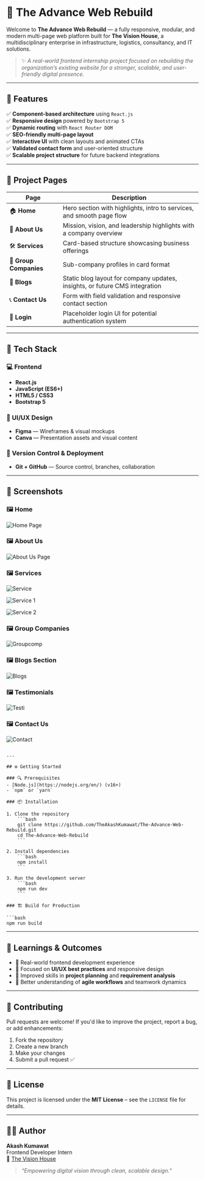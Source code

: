 # 🚧 The Advance Web Rebuild

Welcome to **The Advance Web Rebuild** — a fully responsive, modular, and modern multi-page web platform built for **The Vision House**, a multidisciplinary enterprise in infrastructure, logistics, consultancy, and IT solutions.

> ✨ _A real-world frontend internship project focused on rebuilding the organization’s existing website for a stronger, scalable, and user-friendly digital presence._

---

## 🌟 Features

✅ **Component-based architecture** using `React.js`  
✅ **Responsive design** powered by `Bootstrap 5`  
✅ **Dynamic routing** with `React Router DOM`  
✅ **SEO-friendly multi-page layout**  
✅ **Interactive UI** with clean layouts and animated CTAs  
✅ **Validated contact form** and user-oriented structure  
✅ **Scalable project structure** for future backend integrations

---

## 📄 Project Pages

| Page           | Description                                                                          |
|----------------|--------------------------------------------------------------------------------------|
| 🏠 **Home**         | Hero section with highlights, intro to services, and smooth page flow             |
| 👥 **About Us**     | Mission, vision, and leadership highlights with a company overview                |
| 🛠️ **Services**      | Card-based structure showcasing business offerings                               |
| 🏢 **Group Companies** | Sub-company profiles in card format                                               |
| 📝 **Blogs**         | Static blog layout for company updates, insights, or future CMS integration       |
| 📞 **Contact Us**     | Form with field validation and responsive contact section                         |
| 🔐 **Login**          | Placeholder login UI for potential authentication system                         |

---

## 🔧 Tech Stack

### 💻 Frontend
- **React.js**
- **JavaScript (ES6+)**
- **HTML5 / CSS3**
- **Bootstrap 5**

### 🎨 UI/UX Design
- **Figma** — Wireframes & visual mockups  
- **Canva** — Presentation assets and visual content  

### 📁 Version Control & Deployment
- **Git + GitHub** — Source control, branches, collaboration

---

## 📸 Screenshots

### 🖼️ Home
![Home Page](./home.png)

### 🖼️ About Us 
![About Us Page](./about.png)

### 🖼️ Services
![Service](./services.png)

![Service 1](.s1.png)

![Service 2](.s2.png)

### 🖼️ Group Companies
![Groupcomp](./groupComp.png)

### 🖼️ Blogs Section 
![Blogs ](./blogs.png)

### 🖼️ Testimonials
![Testi](.testi.png)

### 🖼️ Contact Us 
![Contact ](./cont.png)
```

---

## ⚙️ Getting Started

### 🔍 Prerequisites
- [Node.js](https://nodejs.org/en/) (v16+)
- `npm` or `yarn`

### 📦 Installation

1. Clone the repository
    ```bash
    git clone https://github.com/TheAkashKumawat/The-Advance-Web-Rebuild.git
    cd The-Advance-Web-Rebuild
    ```

2. Install dependencies
    ```bash
    npm install
    ```

3. Run the development server
    ```bash
    npm run dev
    ```

### 🏗️ Build for Production

```bash
npm run build
```

---

## 📘 Learnings & Outcomes

- 🧩 Real-world frontend development experience  
- 🎯 Focused on **UI/UX best practices** and responsive design  
- 📐 Improved skills in **project planning** and **requirement analysis**  
- 🔁 Better understanding of **agile workflows** and teamwork dynamics  

---

## 🤝 Contributing

Pull requests are welcome! If you'd like to improve the project, report a bug, or add enhancements:

1. Fork the repository  
2. Create a new branch  
3. Make your changes  
4. Submit a pull request ✅

---

## 📄 License

This project is licensed under the **MIT License** – see the `LICENSE` file for details.

---

## 👨‍💻 Author

**Akash Kumawat**  
Frontend Developer Intern  
📍 [The Vision House](https://thevisionhouse.in)

> _“Empowering digital vision through clean, scalable design.”_

